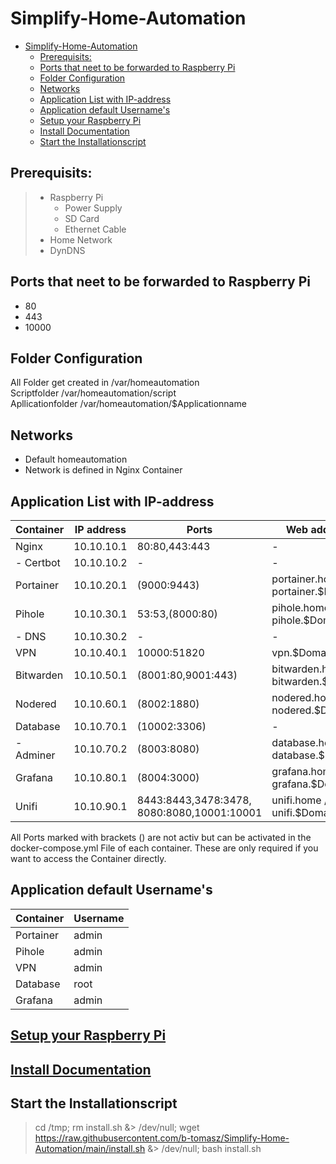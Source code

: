 # Simplify-Home-Automation

- [Simplify-Home-Automation](#simplify-home-automation)
  - [Prerequisits:](#prerequisits)
  - [Ports that neet to be forwarded to Raspberry Pi](#ports-that-neet-to-be-forwarded-to-raspberry-pi)
  - [Folder Configuration](#folder-configuration)
  - [Networks](#networks)
  - [Application List with IP-address](#application-list-with-ip-address)
  - [Application default Username's](#application-default-usernames)
  - [Setup your Raspberry Pi](#setup-your-raspberry-pi)
  - [Install Documentation](#install-documentation)
  - [Start the Installationscript](#start-the-installationscript)

## Prerequisits:
> - Raspberry Pi
>    - Power Supply
>    - SD Card
>    - Ethernet Cable   
> - Home Network
> - DynDNS

## Ports that neet to be forwarded to Raspberry Pi
- 80
- 443
- 10000

## Folder Configuration

All Folder get created in   /var/homeautomation \
Scriptfolder                /var/homeautomation/script \
Apllicationfolder           /var/homeautomation/$Applicationname

## Networks
- Default homeautomation
- Network is defined in Nginx Container

## Application List with IP-address
| Container | IP address | Ports                                           | Web address                        |
| --------- | ---------- | ----------------------------------------------- | ---------------------------------- |
| Nginx     | 10.10.10.1 | 80:80,443:443                                   | -                                  |
| - Certbot | 10.10.10.2 | -                                               | -                                  |
| Portainer | 10.10.20.1 | (9000:9443)                                     | portainer.home / portainer.$Domain |
| Pihole    | 10.10.30.1 | 53:53,(8000:80)                                 | pihole.home / pihole.$Domain       |
| - DNS     | 10.10.30.2 | -                                               | -                                  |
| VPN       | 10.10.40.1 | 10000:51820                                     | vpn.$Domain                        |
| Bitwarden | 10.10.50.1 | (8001:80,9001:443)                              | bitwarden.home / bitwarden.$Domain |
| Nodered   | 10.10.60.1 | (8002:1880)                                     | nodered.home / nodered.$Domain     |
| Database  | 10.10.70.1 | (10002:3306)                                    | -                                  |
| - Adminer | 10.10.70.2 | (8003:8080)                                     | database.home / database.$Domain   |
| Grafana   | 10.10.80.1 | (8004:3000)                                     | grafana.home / grafana.$Domain     |
| Unifi     | 10.10.90.1 | 8443:8443,3478:3478,<br />8080:8080,10001:10001 | unifi.home / unifi.$Domain         |

All Ports marked with brackets () are not activ but can be activated in the docker-compose.yml File of each container. These are only required if you want to access the Container directly.

## Application default Username's
| Container | Username |
| --------- | -------- |
| Portainer | admin    |
| Pihole    | admin    |
| VPN       | admin    |
| Database  | root     |
| Grafana   | admin    |

## [Setup your Raspberry Pi](Documentation/01-setup.md)

## [Install Documentation](Documentation/02-install.md)

## Start the Installationscript
> cd /tmp; rm install.sh &> /dev/null; wget https://raw.githubusercontent.com/b-tomasz/Simplify-Home-Automation/main/install.sh &> /dev/null; bash install.sh
